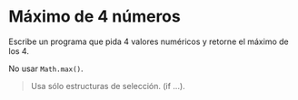 # Máximo de 4 números

Escribe un programa que pida 4 valores numéricos y retorne el máximo de los 4.

No usar `Math.max()`.
> Usa sólo estructuras de selección. (if ...).
